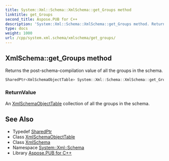 ```yaml
---
title: System::Xml::Schema::XmlSchema::get_Groups method
linktitle: get_Groups
second_title: Aspose.PUB for C++
description: 'System::Xml::Schema::XmlSchema::get_Groups method. Returns the post-schema-compilation value of all the groups in the schema in C++.'
type: docs
weight: 1000
url: /cpp/system.xml.schema/xmlschema/get_groups/
---
```

## XmlSchema::get_Groups method


Returns the post-schema-compilation value of all the groups in the schema.

```cpp
SharedPtr<XmlSchemaObjectTable> System::Xml::Schema::XmlSchema::get_Groups()
```


### ReturnValue

An [XmlSchemaObjectTable](../../xmlschemaobjecttable/) collection of all the groups in the schema.

## See Also

* Typedef [SharedPtr](../../../system/sharedptr/)
* Class [XmlSchemaObjectTable](../../xmlschemaobjecttable/)
* Class [XmlSchema](../)
* Namespace [System::Xml::Schema](../../)
* Library [Aspose.PUB for C++](../../../)
